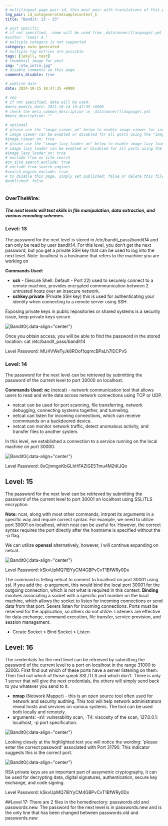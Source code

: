 ```yaml
---
# multilingual page pair id, this must pair with translations of this page. (This name must be unique)
lng_pair: id_autogeneratedsamplecontent_5
title: "Bandit: 13 - 23"

# post specific
# if not specified, .name will be used from _data/owner/[language].yml
#author: "Samir A."
# multiple category is not supported
category: auto generated
# multiple tag entries are possible
tags: [jekyll, test]
# thumbnail image for post
img: ":otw_intro.jpg"
# disable comments on this page
comments_disable: true

# publish date
date: 2024-10-15 18:47:35 +0900

# seo
# if not specified, date will be used.
#meta_modify_date: 2021-10-14 18:47:35 +0900
# check the meta_common_description in _data/owner/[language].yml
#meta_description: ""

# optional
# please use the "image_viewer_on" below to enable image viewer for individual pages or posts (_posts/ or [language]/_posts folders).
# image viewer can be enabled or disabled for all posts using the "image_viewer_posts: true" setting in _data/conf/main.yml.
#image_viewer_on: true
# please use the "image_lazy_loader_on" below to enable image lazy loader for individual pages or posts (_posts/ or [language]/_posts folders).
# image lazy loader can be enabled or disabled for all posts using the "image_lazy_loader_posts: true" setting in _data/conf/main.yml.
#image_lazy_loader_on: true
# exclude from on site search
#on_site_search_exclude: true
# exclude from search engines
#search_engine_exclude: true
# to disable this page, simply set published: false or delete this file
#published: false
---
```

### OverTheWire: 
##### The next levels will test skills in file manipulation, data extraction, and various encoding schemes.

### Level: 13 
The password for the next level is stored in /etc/bandit_pass/bandit14 and can only be read by user bandit14. For this level, you don’t get the next password, but you get a private SSH key that can be used to log into the next level. Note: localhost is a hostname that refers to the machine you are working on

**Commands Used:** 
- **ssh** - (Secure Shell: Default - Port 22) used to securely connect to a remote machine, provides encrypted commmunication between 2 untrusted hosts over an insecure network.   
- **sshkey.private** (Private SSH key) this is used for authenticating your identity when connecting to a remote server using SSH.

Exposing private keys in public repositories or shared systems is a security issue, keep private keys secure. 

![Bandit0](:bandit_13.3.png){:data-align="center"}

Once you obtain access, you will be able to find the password in the stored location:  cat /etc/bandit_pass/bandit14 

Level Password: MU4VWeTyJk8ROof1qqmcBPaLh7lDCPvS

### Level: 14 
The password for the next level can be retrieved by submitting the password of the current level to port 30000 on localhost.

**Commands Used:** 
**nc** (netcat) - network communication tool that allows users to read and write data across network connections using TCP or UDP.
- netcat can be used for port scanning, file transferring, network debugging, connecting systems together, and tunneling.
- netcat can listen for incoming connections, which can receive commmands on a backdoored device.
- netcat can monitor network traffic, detect anomalous activity, and transfer files to another system.

In this level, we established a connection to a service running on the local machine on port 30000.

![Bandit0](:bandit_14.png){:data-align="center"}

Level Password: 8xCjnmgoKbGLhHFAZlGE5Tmu4M2tKJQo

## Level: 15
The password for the next level can be retrieved by submitting the password of the current level to port 30001 on localhost using SSL/TLS encryption.

**Note:** ncat, along with most other commands, intrpret its arguments in a specific way and require correct syntax. For example, we need to utilize port 30001 on localhost, which ncat can be useful for. However, the correct syntax requires the port directly after the hostname is specified without the -p flag. 

We can utilize **openssl** alternatively, however, I will continue expanding on netcat. 

![Bandit0](:bandit_15.png){:data-align="center"}

Level Password: kSkvUpMQ7lBYyCM4GBPvCvT1BfWRy0Dx

The command is telling netcat to connect to localhost on port 30001 using ssl. If you add the -p argument, this would bind the local port 30001 for the outgoing connection, which is not what is required in this context. **Binding** involves associating a socket with a specific port number on the local machine, which allows the socket to listen for incoming connections or send data from that port. Severs listen for incoming connections. Ports must be reserved for the application, so others do not utilize. Listeners are effective for data exchange, command execution, file transfer, service provision, and session management. 

- Create Socket > Bind Socket > Listen

## Level: 16 
The credentials for the next level can be retrieved by submitting the password of the current level to a port on localhost in the range 31000 to 32000. First find out which of these ports have a server listening on them. Then find out which of those speak SSL/TLS and which don’t. There is only 1 server that will give the next credentials, the others will simply send back to you whatever you send to it.

- **nmap** (Network Mapper) - this is an open source tool often used for network and security auditing. This tool will help network administrators reveal hosts and services on various systems. The tool can be used both locally and remotely.
- arguments: -sV: vulnerability scan, -T4: viscosity of the scan, 127.0.0.1: localhost, -p port specification. 

![Bandit0](:bandit_16.png){:data-align="center"}

Looking closely at the highlighted text you will notice the wording: 'please enter the correct password' associated with Port 31790. This indicator suggests this is the correct port.

![Bandit0](:bandit_16.1.png){:data-align="center"}

RSA private keys are an important part of assymetric cryptography, it can be used for decrypting data, digital signatures, authentication, secure key exchange, and code signing. 

Level Password: kSkvUpMQ7lBYyCM4GBPvCvT1BfWRy0Dx

##Level 17:
There are 2 files in the homedirectory: passwords.old and passwords.new. The password for the next level is in passwords.new and is the only line that has been changed between passwords.old and passwords.new

